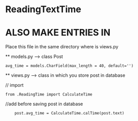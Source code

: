 # ReadingTextTime

# ALSO MAKE ENTRIES IN

Place this file in the same directory where is views.py

** models.py --> class Post

	avg_time = models.CharField(max_length = 40, default='')

** views.py --> class in which you store post in database

// import

	from .ReadingTime import CalculateTime
	
  //add before saving post in database
  
    	post.avg_time = CalculateTime.calTime(post.text)
